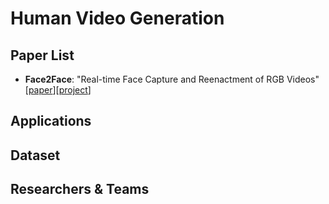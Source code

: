 # Human Video Generation 
## Paper List
- **Face2Face**: "Real-time Face Capture and Reenactment of RGB Videos" [[paper](https://web.stanford.edu/~zollhoef/papers/CVPR2016_Face2Face/paper.pdf)][[project](https://web.stanford.edu/~zollhoef/papers/CVPR2016_Face2Face/page.html)]
## Applications

## Dataset

## Researchers & Teams
